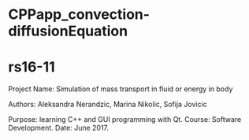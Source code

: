 # CPPapp_convection-diffusionEquation
# rs16-11

Project Name:
Simulation of mass transport in fluid or energy in body

Authors:
Aleksandra Nerandzic,
Marina Nikolic,
Sofija Jovicic

Purpose: learning C++ and GUI programming with Qt. Course: Software Development. Date: June 2017.
